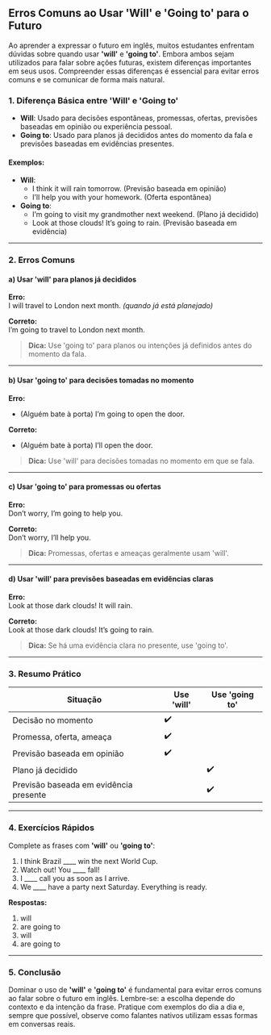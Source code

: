 
## Erros Comuns ao Usar 'Will' e 'Going to' para o Futuro

Ao aprender a expressar o futuro em inglês, muitos estudantes enfrentam dúvidas sobre quando usar **'will'** e **'going to'**. Embora ambos sejam utilizados para falar sobre ações futuras, existem diferenças importantes em seus usos. Compreender essas diferenças é essencial para evitar erros comuns e se comunicar de forma mais natural.

### 1. Diferença Básica entre 'Will' e 'Going to'

- **Will**: Usado para decisões espontâneas, promessas, ofertas, previsões baseadas em opinião ou experiência pessoal.
- **Going to**: Usado para planos já decididos antes do momento da fala e previsões baseadas em evidências presentes.

#### Exemplos:
- **Will**:  
  - I think it will rain tomorrow. (Previsão baseada em opinião)
  - I’ll help you with your homework. (Oferta espontânea)
- **Going to**:  
  - I’m going to visit my grandmother next weekend. (Plano já decidido)
  - Look at those clouds! It’s going to rain. (Previsão baseada em evidência)

---

### 2. Erros Comuns

#### a) Usar 'will' para planos já decididos

**Erro:**  
I will travel to London next month. *(quando já está planejado)*

**Correto:**  
I’m going to travel to London next month.

> **Dica:** Use 'going to' para planos ou intenções já definidos antes do momento da fala.

---

#### b) Usar 'going to' para decisões tomadas no momento

**Erro:**  
- (Alguém bate à porta) I’m going to open the door.

**Correto:**  
- (Alguém bate à porta) I’ll open the door.

> **Dica:** Use 'will' para decisões tomadas no momento em que se fala.

---

#### c) Usar 'going to' para promessas ou ofertas

**Erro:**  
Don’t worry, I’m going to help you.

**Correto:**  
Don’t worry, I’ll help you.

> **Dica:** Promessas, ofertas e ameaças geralmente usam 'will'.

---

#### d) Usar 'will' para previsões baseadas em evidências claras

**Erro:**  
Look at those dark clouds! It will rain.

**Correto:**  
Look at those dark clouds! It’s going to rain.

> **Dica:** Se há uma evidência clara no presente, use 'going to'.

---

### 3. Resumo Prático

| Situação                                 | Use 'will'           | Use 'going to'         |
|------------------------------------------|----------------------|------------------------|
| Decisão no momento                       | ✔️                   |                        |
| Promessa, oferta, ameaça                 | ✔️                   |                        |
| Previsão baseada em opinião              | ✔️                   |                        |
| Plano já decidido                        |                      | ✔️                     |
| Previsão baseada em evidência presente   |                      | ✔️                     |

---

### 4. Exercícios Rápidos

Complete as frases com **'will'** ou **'going to'**:

1. I think Brazil ____ win the next World Cup.
2. Watch out! You ____ fall!
3. I ____ call you as soon as I arrive.
4. We ____ have a party next Saturday. Everything is ready.

**Respostas:**
1. will
2. are going to
3. will
4. are going to

---

### 5. Conclusão

Dominar o uso de **'will'** e **'going to'** é fundamental para evitar erros comuns ao falar sobre o futuro em inglês. Lembre-se: a escolha depende do contexto e da intenção da frase. Pratique com exemplos do dia a dia e, sempre que possível, observe como falantes nativos utilizam essas formas em conversas reais.

```
